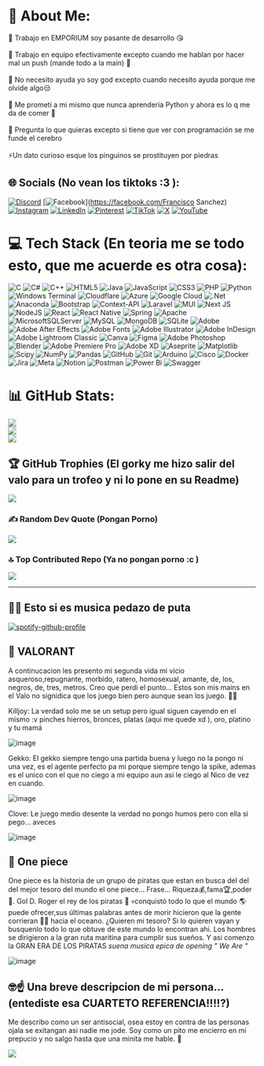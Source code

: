 # 💫 About Me:
🔭 Trabajo en EMPORIUM soy pasante de desarrollo 😘<br><br>👯 Trabajo en equipo efectivamente excepto cuando me hablan por hacer mal un push (mande todo a la main) 🙌<br><br>🤝 No necesito ayuda yo soy god excepto cuando necesito ayuda porque me olvide algo😒<br><br>🌱 Me prometi a mi mismo que nunca aprenderia Python y ahora es lo q me da de comer 🍕<br><br>💬 Pregunta lo que quieras excepto si tiene que ver con programación se me funde el cerebro <br><br>⚡Un dato curioso esque los pinguinos se prostituyen por piedras


## 🌐 Socials (No vean los tiktoks :3 ):
[![Discord](https://img.shields.io/badge/Discord-%237289DA.svg?logo=discord&logoColor=white)](https://discord.gg/K2py5tNP) [![Facebook](https://img.shields.io/badge/Facebook-%231877F2.svg?logo=Facebook&logoColor=white)](https://facebook.com/Francisco Sanchez) [![Instagram](https://img.shields.io/badge/Instagram-%23E4405F.svg?logo=Instagram&logoColor=white)](https://instagram.com/jose_sz_24) [![LinkedIn](https://img.shields.io/badge/LinkedIn-%230077B5.svg?logo=linkedin&logoColor=white)](https://linkedin.com/in/jose-sanchez-756163189) [![Pinterest](https://img.shields.io/badge/Pinterest-%23E60023.svg?logo=Pinterest&logoColor=white)](https://pinterest.com/josesanchez200424) [![TikTok](https://img.shields.io/badge/TikTok-%23000000.svg?logo=TikTok&logoColor=white)](https://tiktok.com/@p4nchopig) [![X](https://img.shields.io/badge/X-black.svg?logo=X&logoColor=white)](https://x.com/Panchop0w0) [![YouTube](https://img.shields.io/badge/YouTube-%23FF0000.svg?logo=YouTube&logoColor=white)](https://youtube.com/@PanchoPig) 

# 💻 Tech Stack (En teoria me se todo esto, que me acuerde es otra cosa): 
![C](https://img.shields.io/badge/c-%2300599C.svg?style=for-the-badge&logo=c&logoColor=white) ![C#](https://img.shields.io/badge/c%23-%23239120.svg?style=for-the-badge&logo=csharp&logoColor=white) ![C++](https://img.shields.io/badge/c++-%2300599C.svg?style=for-the-badge&logo=c%2B%2B&logoColor=white) ![HTML5](https://img.shields.io/badge/html5-%23E34F26.svg?style=for-the-badge&logo=html5&logoColor=white) ![Java](https://img.shields.io/badge/java-%23ED8B00.svg?style=for-the-badge&logo=openjdk&logoColor=white) ![JavaScript](https://img.shields.io/badge/javascript-%23323330.svg?style=for-the-badge&logo=javascript&logoColor=%23F7DF1E) ![CSS3](https://img.shields.io/badge/css3-%231572B6.svg?style=for-the-badge&logo=css3&logoColor=white) ![PHP](https://img.shields.io/badge/php-%23777BB4.svg?style=for-the-badge&logo=php&logoColor=white) ![Python](https://img.shields.io/badge/python-3670A0?style=for-the-badge&logo=python&logoColor=ffdd54) ![Windows Terminal](https://img.shields.io/badge/Windows%20Terminal-%234D4D4D.svg?style=for-the-badge&logo=windows-terminal&logoColor=white) ![Cloudflare](https://img.shields.io/badge/Cloudflare-F38020?style=for-the-badge&logo=Cloudflare&logoColor=white) ![Azure](https://img.shields.io/badge/azure-%230072C6.svg?style=for-the-badge&logo=microsoftazure&logoColor=white) ![Google Cloud](https://img.shields.io/badge/GoogleCloud-%234285F4.svg?style=for-the-badge&logo=google-cloud&logoColor=white) ![.Net](https://img.shields.io/badge/.NET-5C2D91?style=for-the-badge&logo=.net&logoColor=white) ![Anaconda](https://img.shields.io/badge/Anaconda-%2344A833.svg?style=for-the-badge&logo=anaconda&logoColor=white) ![Bootstrap](https://img.shields.io/badge/bootstrap-%238511FA.svg?style=for-the-badge&logo=bootstrap&logoColor=white) ![Context-API](https://img.shields.io/badge/Context--Api-000000?style=for-the-badge&logo=react) ![Laravel](https://img.shields.io/badge/laravel-%23FF2D20.svg?style=for-the-badge&logo=laravel&logoColor=white) ![MUI](https://img.shields.io/badge/MUI-%230081CB.svg?style=for-the-badge&logo=mui&logoColor=white) ![Next JS](https://img.shields.io/badge/Next-black?style=for-the-badge&logo=next.js&logoColor=white) ![NodeJS](https://img.shields.io/badge/node.js-6DA55F?style=for-the-badge&logo=node.js&logoColor=white) ![React](https://img.shields.io/badge/react-%2320232a.svg?style=for-the-badge&logo=react&logoColor=%2361DAFB) ![React Native](https://img.shields.io/badge/react_native-%2320232a.svg?style=for-the-badge&logo=react&logoColor=%2361DAFB) ![Spring](https://img.shields.io/badge/spring-%236DB33F.svg?style=for-the-badge&logo=spring&logoColor=white) ![Apache](https://img.shields.io/badge/apache-%23D42029.svg?style=for-the-badge&logo=apache&logoColor=white) ![MicrosoftSQLServer](https://img.shields.io/badge/Microsoft%20SQL%20Server-CC2927?style=for-the-badge&logo=microsoft%20sql%20server&logoColor=white) ![MySQL](https://img.shields.io/badge/mysql-4479A1.svg?style=for-the-badge&logo=mysql&logoColor=white) ![MongoDB](https://img.shields.io/badge/MongoDB-%234ea94b.svg?style=for-the-badge&logo=mongodb&logoColor=white) ![SQLite](https://img.shields.io/badge/sqlite-%2307405e.svg?style=for-the-badge&logo=sqlite&logoColor=white) ![Adobe](https://img.shields.io/badge/adobe-%23FF0000.svg?style=for-the-badge&logo=adobe&logoColor=white) ![Adobe After Effects](https://img.shields.io/badge/Adobe%20After%20Effects-9999FF.svg?style=for-the-badge&logo=Adobe%20After%20Effects&logoColor=white) ![Adobe Fonts](https://img.shields.io/badge/Adobe%20Fonts-000B1D.svg?style=for-the-badge&logo=Adobe%20Fonts&logoColor=white) ![Adobe Illustrator](https://img.shields.io/badge/adobe%20illustrator-%23FF9A00.svg?style=for-the-badge&logo=adobe%20illustrator&logoColor=white) ![Adobe InDesign](https://img.shields.io/badge/Adobe%20InDesign-49021F?style=for-the-badge&logo=adobeindesign&logoColor=FF3366) ![Adobe Lightroom Classic](https://img.shields.io/badge/Adobe%20Lightroom%20Classic-31A8FF.svg?style=for-the-badge&logo=Adobe%20Lightroom%20Classic&logoColor=white) ![Canva](https://img.shields.io/badge/Canva-%2300C4CC.svg?style=for-the-badge&logo=Canva&logoColor=white) ![Figma](https://img.shields.io/badge/figma-%23F24E1E.svg?style=for-the-badge&logo=figma&logoColor=white) ![Adobe Photoshop](https://img.shields.io/badge/adobe%20photoshop-%2331A8FF.svg?style=for-the-badge&logo=adobe%20photoshop&logoColor=white) ![Blender](https://img.shields.io/badge/blender-%23F5792A.svg?style=for-the-badge&logo=blender&logoColor=white) ![Adobe Premiere Pro](https://img.shields.io/badge/Adobe%20Premiere%20Pro-9999FF.svg?style=for-the-badge&logo=Adobe%20Premiere%20Pro&logoColor=white) ![Adobe XD](https://img.shields.io/badge/Adobe%20XD-470137?style=for-the-badge&logo=Adobe%20XD&logoColor=#FF61F6) ![Aseprite](https://img.shields.io/badge/Aseprite-FFFFFF?style=for-the-badge&logo=Aseprite&logoColor=#7D929E) ![Matplotlib](https://img.shields.io/badge/Matplotlib-%23ffffff.svg?style=for-the-badge&logo=Matplotlib&logoColor=black) ![Scipy](https://img.shields.io/badge/SciPy-%230C55A5.svg?style=for-the-badge&logo=scipy&logoColor=%white) ![NumPy](https://img.shields.io/badge/numpy-%23013243.svg?style=for-the-badge&logo=numpy&logoColor=white) ![Pandas](https://img.shields.io/badge/pandas-%23150458.svg?style=for-the-badge&logo=pandas&logoColor=white) ![GitHub](https://img.shields.io/badge/github-%23121011.svg?style=for-the-badge&logo=github&logoColor=white) ![Git](https://img.shields.io/badge/git-%23F05033.svg?style=for-the-badge&logo=git&logoColor=white) ![Arduino](https://img.shields.io/badge/-Arduino-00979D?style=for-the-badge&logo=Arduino&logoColor=white) ![Cisco](https://img.shields.io/badge/cisco-%23049fd9.svg?style=for-the-badge&logo=cisco&logoColor=black) ![Docker](https://img.shields.io/badge/docker-%230db7ed.svg?style=for-the-badge&logo=docker&logoColor=white) ![Jira](https://img.shields.io/badge/jira-%230A0FFF.svg?style=for-the-badge&logo=jira&logoColor=white) ![Meta](https://img.shields.io/badge/Meta-%230467DF.svg?style=for-the-badge&logo=Meta&logoColor=white) ![Notion](https://img.shields.io/badge/Notion-%23000000.svg?style=for-the-badge&logo=notion&logoColor=white) ![Postman](https://img.shields.io/badge/Postman-FF6C37?style=for-the-badge&logo=postman&logoColor=white) ![Power Bi](https://img.shields.io/badge/power_bi-F2C811?style=for-the-badge&logo=powerbi&logoColor=black) ![Swagger](https://img.shields.io/badge/-Swagger-%23Clojure?style=for-the-badge&logo=swagger&logoColor=white)
# 📊 GitHub Stats:
![](https://github-readme-stats.vercel.app/api?username=PollitoTactico&theme=dark&hide_border=false&include_all_commits=true&count_private=true)<br/>
![](https://github-readme-streak-stats.herokuapp.com/?user=PollitoTactico&theme=dark&hide_border=false)<br/>
![](https://github-readme-stats.vercel.app/api/top-langs/?username=PollitoTactico&theme=dark&hide_border=false&include_all_commits=true&count_private=true&layout=compact)

## 🏆 GitHub Trophies (El gorky me hizo salir del valo para un trofeo y ni lo pone en su Readme)
![](https://github-profile-trophy.vercel.app/?username=PollitoTactico&theme=radical&no-frame=false&no-bg=true&margin-w=4)

### ✍️ Random Dev Quote (Pongan Porno)
![](https://quotes-github-readme.vercel.app/api?type=horizontal&theme=radical)

### 🔝 Top Contributed Repo (Ya no pongan porno :c )
![](https://github-contributor-stats.vercel.app/api?username=PollitoTactico&limit=5&theme=dark&combine_all_yearly_contributions=true)

---

## 😶‍🌫️ Esto si es musica pedazo de puta
[![spotify-github-profile](https://spotify-github-profile.kittinanx.com/api/view?uid=arcv1ig6py82rz4e768l54aqj&cover_image=true&theme=default&show_offline=false&background_color=121212&interchange=false)](https://github.com/kittinan/spotify-github-profile)

## 🤬 VALORANT 

A continucacion les presento mi segunda vida mi vicio asqueroso,repugnante, morbido, ratero, homosexual, amante, de, los, negros, de, tres, metros. Creo que perdi el punto...
Estos son mis mains en el Valo no signidica que los juego bien pero aunque sean los juego. 🥵🥸

Killjoy: La verdad solo me se un setup pero igual siguen cayendo en el mismo :v pinches hierros, bronces, platas (aqui me quede xd ), oro, platino y tu mamá

![image](https://github.com/user-attachments/assets/e4b8f95e-4f72-4248-a4c8-2bbade155538)

Gekko: El gekko siempre tengo una partida buena y luego no la pongo ni una vez, es el agente perfecto pa mi porque siempre tengo la spike, ademas es el unico con el que no ciego a mi equipo aun asi le ciego al Nico de vez en cuando.

![image](https://github.com/user-attachments/assets/b5685122-cdf1-43b6-bba4-bef6d0dc1982)

Clove: Le juego medio desente la verdad no pongo humos pero con ella si pego... aveces

![image](https://github.com/user-attachments/assets/bf3cfc90-b524-4677-9ddc-43a44ed445ce)

## 🤯 One piece
One piece es la historia de un grupo de piratas que estan en busca del del del mejor tesoro del mundo el one piece... 
Frase...
Riqueza💰,fama🏆,poder💪.
Gol D. Roger el rey de los piratas 👑 💀conquistó todo lo que el mundo 🌎 puede ofrecer,sus últimas palabras antes de morir hicieron que la gente corrieran 🏃🏻 hacia el oceano. ¿Quieren mi tesoro? Si lo quieren vayan y busquenlo todo lo que obtuve de este mundo lo encontran ahi. Los hombres se dirigieron a la gran ruta maritina para cumplir sus sueños. Y asi comenzo la GRAN ERA DE LOS PIRATAS *suena musica epica de opening " We Are "*


![image](https://github.com/user-attachments/assets/a496bf93-7f9f-4868-814c-fa6ca34888e7)

## 🤓☝️ Una breve descripcion de mi persona...(entediste esa CUARTETO REFERENCIA!!!!?)
Me describo como un ser antisocial, osea estoy en contra de las personas ojala se exitangan asi nadie me jode. Soy como un pito me encierro en mi prepucio y no salgo hasta que una minita me hable. 🐔

[![](https://visitcount.itsvg.in/api?id=PollitoTactico&icon=0&color=0)](https://visitcount.itsvg.in)
<!-- Proudly created with GPRM ( https://gprm.itsvg.in ) -->
